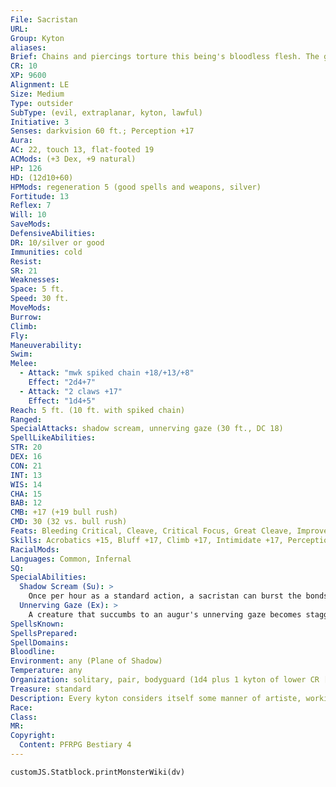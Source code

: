 ```yaml
---
File: Sacristan
URL: 
Group: Kyton
aliases: 
Brief: Chains and piercings torture this being's bloodless flesh. The greatest violations invade its face and mouth.
CR: 10
XP: 9600
Alignment: LE
Size: Medium
Type: outsider
SubType: (evil, extraplanar, kyton, lawful)
Initiative: 3
Senses: darkvision 60 ft.; Perception +17
Aura: 
AC: 22, touch 13, flat-footed 19
ACMods: (+3 Dex, +9 natural)
HP: 126
HD: (12d10+60)
HPMods: regeneration 5 (good spells and weapons, silver)
Fortitude: 13
Reflex: 7
Will: 10
SaveMods: 
DefensiveAbilities: 
DR: 10/silver or good
Immunities: cold
Resist: 
SR: 21
Weaknesses: 
Space: 5 ft.
Speed: 30 ft.
MoveMods: 
Burrow: 
Climb: 
Fly: 
Maneuverability: 
Swim: 
Melee: 
  - Attack: "mwk spiked chain +18/+13/+8"
    Effect: "2d4+7"
  - Attack: "2 claws +17"
    Effect: "1d4+5"
Reach: 5 ft. (10 ft. with spiked chain)
Ranged: 
SpecialAttacks: shadow scream, unnerving gaze (30 ft., DC 18)
SpellLikeAbilities: 
STR: 20
DEX: 16
CON: 21
INT: 13
WIS: 14
CHA: 15
BAB: 12
CMB: +17 (+19 bull rush)
CMD: 30 (32 vs. bull rush)
Feats: Bleeding Critical, Cleave, Critical Focus, Great Cleave, Improved Bull Rush, Power Attack
Skills: Acrobatics +15, Bluff +17, Climb +17, Intimidate +17, Perception +17, Sense Motive +17, Stealth +18
RacialMods: 
Languages: Common, Infernal
SQ: 
SpecialAbilities:
  Shadow Scream (Su): >
    Once per hour as a standard action, a sacristan can burst the bonds sealing its mouth and unleash a cacophony of darkness and soul-shaking howls from the pits of the Shadow Plane. The area within 25 feet of the sacristan is affected by deeper darkness. All creatures within the area are deafened for as long as they remain in the area and must succeed at a DC 18 Will save or be confused. The confusion effect lasts for as long as the creature is in the shadow scream's area of effect and for 1d4 rounds after leaving.  Any creature that falls unconscious while under the effects of this confusion effect must succeed at an additional DC 18 Will save or be afflicted by a random insanity-roll on the insanity table on page 250 of the Pathfinder RPG GameMastery Guide to determine which. A sacristan's shadow scream lasts for 3 rounds and remains centered on the kyton even if it moves. The sacristan can end the shadow scream at will. The scream also ends if the sacristan is killed or is affected by the spell dimensional lock, which prevents this ability's use for as long as the spell in effect. The save DCs are Charisma-based.
  Unnerving Gaze (Ex): >
    A creature that succumbs to an augur's unnerving gaze becomes staggered for 1 round.
SpellsKnown: 
SpellsPrepared: 
SpellDomains: 
Bloodline: 
Environment: any (Plane of Shadow)
Temperature: any
Organization: solitary, pair, bodyguard (1d4 plus 1 kyton of lower CR [usually an ostiarius]), or entourage (2d6 plus 1 kyton of higher CR)
Treasure: standard
Description: Every kyton considers itself some manner of artiste, working and reworking its avant-garde visions in various mediums-f lesh, minds, darkness, and others both natural and fragile. But for every masterpiece, there are countless failures. Sacristans number among the most useful failures of the kyton race. Born from scraps of imperfect flesh, bent chain, and scarred minds, sacristans are bound together by kyton sculptor-surgeons. They lack the burden of free will, and their minds are etched with the ability to serve, making them utterly obedient to other kytons. While much more than automatons, sacristans are a potent slave caste, one manufactured to take ecstatic pleasure from serving their brethren. Their other blessing is a miniature, permanent portal to the Shadow Plane sealed within their mouths. Kept restrained, this portal endlessly howls the music of the kytons' realms of shadowed torture and veiled delights. When threatened, sacristans burst open their mouths and allow the song of their collective race to seduce their foes in a way these brutes never could. Sacristans vary in their appearance, but always look like tortured and maimed humanoids, often with redundant or absent features. They typically stand between 6 and 8 feet tall and weigh from 80 to 160 pounds.
Race: 
Class: 
MR: 
Copyright:
  Content: PFRPG Bestiary 4
---
```

```dataviewjs
customJS.Statblock.printMonsterWiki(dv)
```
